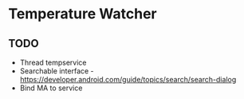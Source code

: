 # Temperature Watcher

## TODO
- Thread tempservice 
- Searchable interface - https://developer.android.com/guide/topics/search/search-dialog
- Bind MA to service